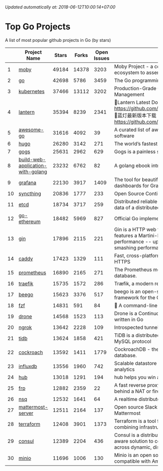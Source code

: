 *Updated automatically at: 2018-06-12T10:00:14+07:00* 
# Top Go Projects
A list of most popular github projects in Go (by stars)

|    | Project Name | Stars | Forks | Open Issues | Description |
| -- | ------------ | ----- | ----- | ----------- | ----------- |
| 1 | [moby](https://github.com/moby/moby) | 49184 | 14378 | 3203 | Moby Project - a collaborative project for the container ecosystem to assemble container-based systems |
| 2 | [go](https://github.com/golang/go) | 42698 | 5786 | 3459 | The Go programming language |
| 3 | [kubernetes](https://github.com/kubernetes/kubernetes) | 37466 | 13112 | 3202 | Production-Grade Container Scheduling and Management |
| 4 | [lantern](https://github.com/getlantern/lantern) | 35394 | 8239 | 2341 | 🔴Lantern Latest Download https://github.com/getlantern/lantern/releases/tag/latest 🔴蓝灯最新版本下载 https://github.com/getlantern/forum/issues/833 🔴  |
| 5 | [awesome-go](https://github.com/avelino/awesome-go) | 31616 | 4092 | 39 | A curated list of awesome Go frameworks, libraries and software |
| 6 | [hugo](https://github.com/gohugoio/hugo) | 26280 | 3142 | 271 | The world’s fastest framework for building websites. |
| 7 | [gogs](https://github.com/gogs/gogs) | 25631 | 2962 | 629 | Gogs is a painless self-hosted Git service. |
| 8 | [build-web-application-with-golang](https://github.com/astaxie/build-web-application-with-golang) | 23232 | 6762 | 82 | A golang ebook intro how to build a web with golang |
| 9 | [grafana](https://github.com/grafana/grafana) | 22130 | 3917 | 1409 | The tool for beautiful monitoring and metric analytics & dashboards for Graphite, InfluxDB & Prometheus & More |
| 10 | [syncthing](https://github.com/syncthing/syncthing) | 20836 | 1777 | 233 | Open Source Continuous File Synchronization |
| 11 | [etcd](https://github.com/coreos/etcd) | 18734 | 3717 | 259 | Distributed reliable key-value store for the most critical data of a distributed system |
| 12 | [go-ethereum](https://github.com/ethereum/go-ethereum) | 18482 | 5969 | 827 | Official Go implementation of the Ethereum protocol |
| 13 | [gin](https://github.com/gin-gonic/gin) | 17896 | 2115 | 221 | Gin is a HTTP web framework written in Go (Golang). It features a Martini-like API with much better performance -- up to 40 times faster. If you need smashing performance, get yourself some Gin. |
| 14 | [caddy](https://github.com/mholt/caddy) | 17423 | 1329 | 111 | Fast, cross-platform HTTP/2 web server with automatic HTTPS |
| 15 | [prometheus](https://github.com/prometheus/prometheus) | 16890 | 2165 | 271 | The Prometheus monitoring system and time series database. |
| 16 | [traefik](https://github.com/containous/traefik) | 15735 | 1572 | 286 | Træfik, a modern reverse proxy |
| 17 | [beego](https://github.com/astaxie/beego) | 15623 | 3376 | 517 | beego is an open-source, high-performance web framework for the Go programming language. |
| 18 | [fzf](https://github.com/junegunn/fzf) | 14831 | 591 | 84 | :cherry_blossom: A command-line fuzzy finder |
| 19 | [drone](https://github.com/drone/drone) | 14568 | 1523 | 113 | Drone is a Continuous Delivery platform built on Docker, written in Go |
| 20 | [ngrok](https://github.com/inconshreveable/ngrok) | 13642 | 2228 | 109 | Introspected tunnels to localhost |
| 21 | [tidb](https://github.com/pingcap/tidb) | 13624 | 1858 | 421 | TiDB is a distributed HTAP database compatible with the MySQL protocol  |
| 22 | [cockroach](https://github.com/cockroachdb/cockroach) | 13592 | 1411 | 1779 | CockroachDB - the open source, cloud-native SQL database. |
| 23 | [influxdb](https://github.com/influxdata/influxdb) | 13556 | 1960 | 742 | Scalable datastore for metrics, events, and real-time analytics |
| 24 | [hub](https://github.com/github/hub) | 13018 | 1291 | 194 | hub helps you win at git. |
| 25 | [frp](https://github.com/fatedier/frp) | 12882 | 2359 | 22 | A fast reverse proxy to help you expose a local server behind a NAT or firewall to the internet. |
| 26 | [nsq](https://github.com/nsqio/nsq) | 12532 | 1641 | 64 | A realtime distributed messaging platform |
| 27 | [mattermost-server](https://github.com/mattermost/mattermost-server) | 12511 | 2164 | 137 | Open source Slack-alternative in Golang and React - Mattermost |
| 28 | [terraform](https://github.com/hashicorp/terraform) | 12408 | 3901 | 1373 | Terraform is a tool for building, changing, and combining infrastructure safely and efficiently. |
| 29 | [consul](https://github.com/hashicorp/consul) | 12389 | 2204 | 436 | Consul is a distributed, highly available, and data center aware solution to connect and configure applications across dynamic, distributed infrastructure. |
| 30 | [minio](https://github.com/minio/minio) | 11696 | 1006 | 130 | Minio is an open source object storage server compatible with Amazon S3 APIs |
